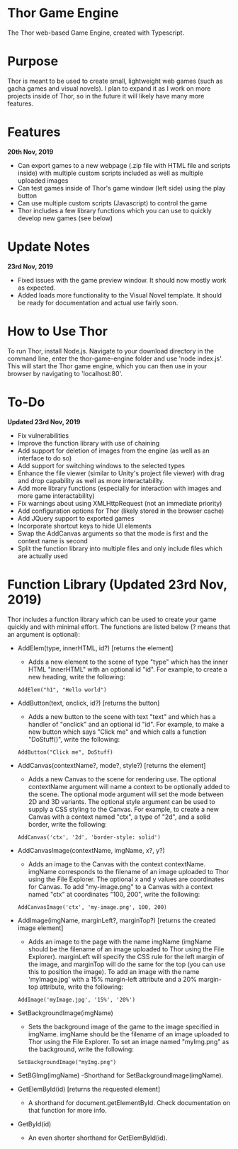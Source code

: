 # Thor Game Engine
 The Thor web-based Game Engine, created with Typescript. 

# Purpose
Thor is meant to be used to create small, lightweight web games (such as gacha games and 
visual novels). I plan to expand it as I work on more projects inside of Thor, so 
in the future it will likely have many more features.

# Features
**20th Nov, 2019**
- Can export games to a new webpage (.zip file with HTML file and scripts inside) with multiple 
custom scripts included as well as multiple uploaded images
- Can test games inside of Thor's game window (left side) using the play button
- Can use multiple custom scripts (Javascript) to control the game
- Thor includes a few library functions which you can use to quickly develop new games (see below)

# Update Notes
**23rd Nov, 2019**
- Fixed issues with the game preview window. It should now mostly work as expected. 
- Added loads more functionality to the Visual Novel template. It should be ready for documentation
and actual use fairly soon. 

# How to Use Thor
To run Thor, install Node.js. Navigate to your download directory in the command line, enter the thor-game-engine folder and use 'node index.js'. This will start the Thor game engine, which you can then use in your browser by navigating to 'localhost:80'. 

# To-Do
**Updated 23rd Nov, 2019**
- Fix vulnerabilities
- Improve the function library with use of chaining 
- Add support for deletion of images from the engine (as well as an interface to do so)
- Add support for switching windows to the selected types
- Enhance the file viewer (similar to Unity's project file viewer) with drag and drop capability
as well as more interactability. 
- Add more library functions (especially for interaction with images and more game interactability)
- Fix warnings about using XMLHttpRequest (not an immediate priority)
- Add configuration options for Thor (likely stored in the browser cache)
- Add JQuery support to exported games
- Incorporate shortcut keys to hide UI elements
- Swap the AddCanvas arguments so that the mode is first and the context name is second
- Split the function library into multiple files and only include files which are actually used

# Function Library (Updated 23rd Nov, 2019)
Thor includes a function library which can be used to create your game quickly and with 
minimal effort. The functions are listed below (? means that an argument is optional): 

- AddElem(type, innerHTML, id?)     [returns the element]
  - Adds a new element to the scene of type "type" which has the inner HTML "innerHTML" 
with an optional id "id". For example, to create a new heading, write the following: 
  ```
  AddElem("h1", "Hello world")
  ```

- AddButton(text, onclick, id?)     [returns the button]
  - Adds a new button to the scene with text "text" and which has a handler of "onclick"
  and an optional id "id". For example, to make a new button which says "Click me" 
  and which calls a function "DoStuff()", write the following: 
  ```
  AddButton("Click me", DoStuff)
  ```

- AddCanvas(contextName?, mode?, style?)     [returns the element]
  - Adds a new Canvas to the scene for rendering use. The optional contextName argument will
  name a context to be optionally added to the scene. The optional mode argument will set
  the mode between 2D and 3D variants. The optional style argument can be used to supply 
  a CSS styling to the Canvas. For example, to create a new Canvas with a context named
  "ctx", a type of "2d", and a solid border, write the following:
  ```
  AddCanvas('ctx', '2d', 'border-style: solid')
  ```
  
- AddCanvasImage(contextName, imgName, x?, y?)
  - Adds an image to the Canvas with the context contextName. imgName corresponds to the 
  filename of an image uploaded to Thor using the File Explorer. The optional x and y
  values are coordinates for Canvas. To add "my-image.png" to a Canvas with a context
  named "ctx" at coordinates "100, 200", write the following: 

  ```
  AddCanvasImage('ctx', 'my-image.png', 100, 200)
  ```

- AddImage(imgName, marginLeft?, marginTop?)      [returns the created image element]
  - Adds an image to the page with the name imgName (imgName should be the filename of an image uploaded to Thor using the File Explorer). marginLeft will specify the CSS rule for the left margin of the image, and marginTop will do the same for the top (you can use this to position the image).
  To add an image with the name 'myImage.jpg' with a 15% margin-left attribute and a 20% margin-top
  attribute, write the following: 

  ```
  AddImage('myImage.jpg', '15%', '20%')
  ```

- SetBackgroundImage(imgName)
  - Sets the background image of the game to the image specified in imgName. imgName should be the 
  filename of an image uploaded to Thor using the File Explorer. To set an image named "myImg.png"
  as the background, write the following: 

  ```
  SetBackgroundImage("myImg.png")
  ```

- SetBGImg(imgName)
  -Shorthand for SetBackgroundImage(imgName).

- GetElemById(id)                 [returns the requested element]
  - A shorthand for document.getElementById. Check documentation on that function
  for more info.

- GetById(id)
  - An even shorter shorthand for GetElemById(id). 